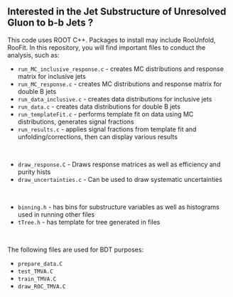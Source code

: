 Interested in the **Jet Substructure of Unresolved Gluon to b-b Jets** ?
-

This code uses ROOT C++. Packages to install may include RooUnfold, RooFit. 
In this repository, you will find important files to conduct the analysis, such as:

- `run_MC_inclusive_response.c` - creates MC distributions and response matrix for inclusive jets
- `run_MC_response.c` - creates MC distributions and response matrix for double B jets
- `run_data_inclusive.c` - creates data distributions for inclusive jets
- `run_data.c` - creates data distributions for double B jets
- `run_templateFit.c` - performs template fit on data using MC distributions, generates signal fractions
- `run_results.c` - applies signal fractions from template fit and unfolding/corrections, then can display various results
<br />

- `draw_response.C` - Draws response matrices as well as efficiency and purity hists
- `draw_uncertainties.c` - Can be used to draw systematic uncertainties
<br />

- `binning.h` - has bins for substructure variables as well as histograms used in running other files
- `tTree.h` - has template for tree generated in files
<br />

The following files are used for BDT purposes:
- `prepare_data.C`
- `test_TMVA.C`
- `train_TMVA.C`
- `draw_ROC_TMVA.C`

